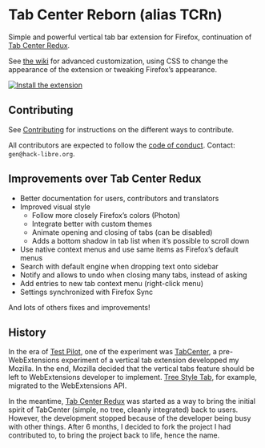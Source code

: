 # Tab Center Reborn (alias TCRn)

Simple and powerful vertical tab bar extension for Firefox, continuation of [Tab Center Redux](https://github.com/eoger/tabcenter-redux).

See [the wiki](https://framagit.org/ariasuni/tabcenter-reborn/wikis/home) for advanced customization, using CSS to change the appearance of the extension or tweaking Firefox’s appearance.

[![Install the extension](https://addons.cdn.mozilla.net/static/img/addons-buttons/AMO-button_2.png)](https://addons.mozilla.org/firefox/addon/tabcenter-reborn/)

## Contributing

See [Contributing](https://framagit.org/ariasuni/tabcenter-reborn/blob/main/CONTRIBUTING.md) for instructions on the different ways to contribute.

All contributors are expected to follow the [code of conduct](https://www.contributor-covenant.org/version/1/4/code-of-conduct). Contact: `gen@hack-libre.org`.

## Improvements over Tab Center Redux

- Better documentation for users, contributors and translators
- Improved visual style
  - Follow more closely Firefox’s colors (Photon)
  - Integrate better with custom themes
  - Animate opening and closing of tabs (can be disabled)
  - Adds a bottom shadow in tab list when it’s possible to scroll down
- Use native context menus and use same items as Firefox’s default menus
- Search with default engine when dropping text onto sidebar
- Notify and allows to undo when closing many tabs, instead of asking
- Add entries to new tab context menu (right-click menu)
- Settings synchronized with Firefox Sync

And lots of others fixes and improvements!

## History

In the era of [Test Pilot](https://testpilot.firefox.com/), one of the experiment was [TabCenter](https://github.com/bwinton/TabCenter), a pre-WebExtensions experiment of a vertical tab extension developped my Mozilla. In the end, Mozilla decided that the vertical tabs feature should be left to WebExtensions developer to implement. [Tree Style Tab](https://addons.mozilla.org/fr/firefox/addon/tree-style-tab/), for example, migrated to the WebExtensions API.

In the meantime, [Tab Center Redux](https://github.com/eoger/tabcenter-redux) was started as a way to bring the initial spirit of TabCenter (simple, no tree, cleanly integrated) back to users. However, the development stopped because of the developer being busy with other things. After 6 months, I decided to fork the project I had contributed to, to bring the project back to life, hence the name.
